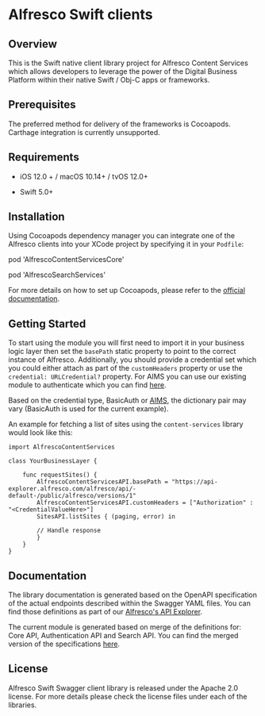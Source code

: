 
  

# Alfresco Swift clients

  

## Overview

This is the Swift native client library project for Alfresco Content Services which allows developers to leverage the power of the Digital Business Platform within their native Swift / Obj-C apps or frameworks.

  

## Prerequisites

The preferred method for delivery of the frameworks is Cocoapods. Carthage integration is currently unsupported.

  

## Requirements

* iOS 12.0 + / macOS 10.14+ / tvOS 12.0+

* Swift 5.0+

  

## Installation

Using Cocoapods dependency manager you can integrate one of the Alfresco clients into your XCode project by specifying it in your `Podfile`:

  

pod 'AlfrescoContentServicesCore'

pod 'AlfrescoSearchServices'

  

For more details on how to set up Cocoapods, please refer to the [official documentation](https://cocoapods.org/).

  

## Getting Started

To start using the module you will first need to import it in your business logic layer then set the `basePath` static property to point to the correct instance of Alfresco. Additionally, you should provide a credential set which you could either attach as part of the `customHeaders` property or use the `credential: URLCredential?` property. For AIMS you can use our existing module to authenticate which you can find [here](https://github.com/Alfresco/ios-dbp-sdk/tree/master/AlfrescoAuth).

  

Based on the credential type, BasicAuth or [AIMS](https://github.com/Alfresco/ios-dbp-sdk/tree/master/AlfrescoAuth), the dictionary pair may vary (BasicAuth is used for the current example).

  

An example for fetching a list of sites using the `content-services` library would look like this:

    import AlfrescoContentServices
    
    class YourBusinessLayer {
    
	    func requestSites() {
		    AlfrescoContentServicesAPI.basePath = "https://api-explorer.alfresco.com/alfresco/api/-default-/public/alfresco/versions/1"
	        AlfrescoContentServicesAPI.customHeaders = ["Authorization" : "<CredentialValueHere>"]
		    SitesAPI.listSites { (paging, error) in
		    
		    // Handle response
		    }
	    }
    } 

## Documentation

The library documentation is generated based on the OpenAPI specification of the actual endpoints described within the Swagger YAML files. You can find those definitions as part of our  [Alfresco's API Explorer](https://api-explorer.alfresco.com/api-explorer/). 

The current module is generated based on merge of the definitions for: Core API, Authentication API and Search API. You can find the merged version of the specifications [here](https://github.com/Alfresco/ios-dbp-sdk/tree/master/AlfrescoContentServices/definitions).

## License

Alfresco Swift Swagger client library is released under the Apache 2.0 license. For more details please check the license files under each of the libraries.

